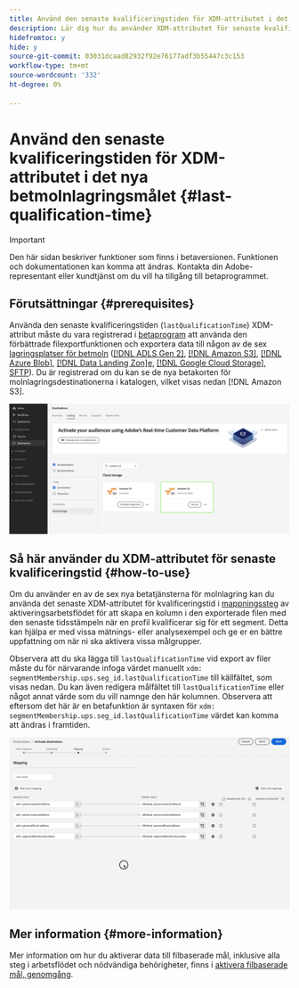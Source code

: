 ```yaml
---
title: Använd den senaste kvalificeringstiden för XDM-attributet i det nya betmolnlagringsmålet
description: Lär dig hur du använder XDM-attributet för senaste kvalificeringstid i de nya betmolnlagringsmålen
hidefromtoc: y
hide: y
source-git-commit: 03031dcaad82932f92e76177adf3b55447c3c153
workflow-type: tm+mt
source-wordcount: '332'
ht-degree: 0%

---
```


# Använd den senaste kvalificeringstiden för XDM-attributet i det nya betmolnlagringsmålet {#last-qualification-time}

>[!IMPORTANT]
> 
>Den här sidan beskriver funktioner som finns i betaversionen. Funktionen och dokumentationen kan komma att ändras. Kontakta din Adobe-representant eller kundtjänst om du vill ha tillgång till betaprogrammet.

## Förutsättningar {#prerequisites}

Använda den senaste kvalificeringstiden (`lastQualificationTime`) XDM-attribut måste du vara registrerad i [betaprogram](/help/release-notes/2022/october-2022.md#destinations) att använda den förbättrade filexportfunktionen och exportera data till någon av de sex [lagringsplatser för betmoln](/help/release-notes/2022/october-2022.md#destinations) ([[!DNL ADLS Gen 2]](/help/destinations/catalog/cloud-storage/adls-gen2.md), [[!DNL Amazon S3]](/help/destinations/catalog/cloud-storage/amazon-s3.md), [[!DNL Azure Blob]](/help/destinations/catalog/cloud-storage/azure-blob.md), [[!DNL Data Landing Zon]e](/help/destinations/catalog/cloud-storage/data-landing-zone.md), [[!DNL Google Cloud Storage]](/help/destinations/catalog/cloud-storage/google-cloud-storage.md), [SFTP](/help/destinations/catalog/cloud-storage/sftp.md)). Du är registrerad om du kan se de nya betakorten för molnlagringsdestinationerna i katalogen, vilket visas nedan [!DNL Amazon S3].

![Bild som visar det nya betakortet för Amazon S3](/help/destinations/assets/ui/activate-destinations/new-amazon-s3-beta-card.png)

## Så här använder du XDM-attributet för senaste kvalificeringstid {#how-to-use}

Om du använder en av de sex nya betatjänsterna för molnlagring kan du använda det senaste XDM-attributet för kvalificeringstid i [mappningssteg](/help/destinations/ui/activate-batch-profile-destinations.md#mapping) av aktiveringsarbetsflödet för att skapa en kolumn i den exporterade filen med den senaste tidsstämpeln när en profil kvalificerar sig för ett segment. Detta kan hjälpa er med vissa mätnings- eller analysexempel och ge er en bättre uppfattning om när ni ska aktivera vissa målgrupper.

Observera att du ska lägga till `lastQualificationTime` vid export av filer måste du för närvarande infoga värdet manuellt `xdm: segmentMembership.ups.seg_id.lastQualificationTime` till källfältet, som visas nedan. Du kan även redigera målfältet till `lastQualificationTime` eller något annat värde som du vill namnge den här kolumnen. Observera att eftersom det här är en betafunktion är syntaxen för `xdm: segmentMembership.ups.seg_id.lastQualificationTime` värdet kan komma att ändras i framtiden.

![Skärminspelning som visar den senaste kvalificeringstiden för XDM-attribut klistras in i mappningssteget](/help/destinations/ui/last-qualification-time.gif)

## Mer information {#more-information}

Mer information om hur du aktiverar data till filbaserade mål, inklusive alla steg i arbetsflödet och nödvändiga behörigheter, finns i [aktivera filbaserade mål, genomgång](/help/destinations/ui/activate-batch-profile-destinations.md).